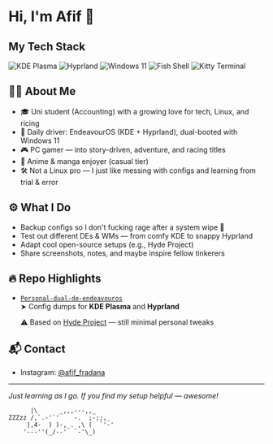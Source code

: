 # Hi, I'm Afif 👋

## My Tech Stack
![KDE Plasma](https://img.shields.io/badge/Desktop-KDE_Plasma-0078D4?style=for-the-badge&logo=kde&logoColor=white)
![Hyprland](https://img.shields.io/badge/WM-Hyprland-282C34?style=for-the-badge&logo=Hyprland&logoColor=white)
![Windows 11](https://img.shields.io/badge/OS-Windows_11-0078D4?style=for-the-badge&logo=windows&logoColor=white)
![Fish Shell](https://img.shields.io/badge/Shell-Fish-0078D4?style=for-the-badge&logo=fish&logoColor=white)
![Kitty Terminal](https://img.shields.io/badge/Terminal-Kitty-1A1A1A?style=for-the-badge&logo=kitty&logoColor=white)

## 👨‍💻 About Me

- 🎓 Uni student (Accounting) with a growing love for tech, Linux, and ricing
- 🐧 Daily driver: EndeavourOS (KDE + Hyprland), dual-booted with Windows 11
- 🎮 PC gamer — into story-driven, adventure, and racing titles
- 🌸 Anime & manga enjoyer (casual tier)
- 🛠️ Not a Linux pro — I just like messing with configs and learning from trial & error

## ⚙️ What I Do

- Backup configs so I don't fucking rage after a system wipe 🧼
- Test out different DEs & WMs — from comfy KDE to snappy Hyprland
- Adapt cool open-source setups (e.g., Hyde Project)
- Share screenshots, notes, and maybe inspire fellow tinkerers

## 🔥 Repo Highlights

- [`Personal-dual-de-endeavouros`](https://github.com/afif25fradana/Personal-dual-de-endeavouros)  
  ➤ Config dumps for **KDE Plasma** and **Hyprland**

  ⚠️ Based on [Hyde Project](https://github.com/Hyde-project/hyde) — still minimal personal tweaks

## 📬 Contact

- Instagram: [@afif_fradana](https://www.instagram.com/afif_fradana/)

---

_Just learning as I go. If you find my setup helpful — awesome!_

```
      |\      _,,,---,,_
ZZZzz /,`.-'`'    -.  ;-;;,_
     |,4-  ) )-,_. ,\ (  `'-'
    '---''(_/--'  `-'\_)  
```
